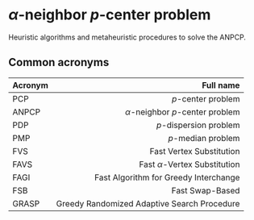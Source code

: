 # _α_-neighbor _p_-center problem

Heuristic algorithms and metaheuristic procedures to solve the ANPCP.

## Common acronyms

| Acronym |                                   Full name |
| :------ | ------------------------------------------: |
| PCP     |                          $p$-center problem |
| ANPCP   |        $\alpha$-neighbor $p$-center problem |
| PDP     |                      $p$-dispersion problem |
| PMP     |                          $p$-median problem |
| FVS     |                    Fast Vertex Substitution |
| FAVS    |           Fast $\alpha$-Vertex Substitution |
| FAGI    |       Fast Algorithm for Greedy Interchange |
| FSB     |                             Fast Swap-Based |
| GRASP   | Greedy Randomized Adaptive Search Procedure |
